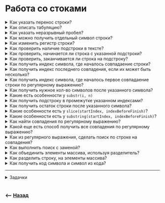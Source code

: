 # Работа со стоками

<details>
<summary> Как указать перенос строки?</summary>

![illustration](https://raw.githubusercontent.com/webster6667/documentation/master/documentation-data/illustrations/dd-up.svg)

`\r\n`  
👆 Можно запомнить как`row new`

![illustration](https://raw.githubusercontent.com/webster6667/documentation/master/documentation-data/illustrations/dd-down.svg)

</details>

<details>
<summary> Как описать табуляцию?</summary>

![illustration](https://raw.githubusercontent.com/webster6667/documentation/master/documentation-data/illustrations/dd-up.svg)

`\t`  
👆 tab  
  


![illustration](https://raw.githubusercontent.com/webster6667/documentation/master/documentation-data/illustrations/dd-down.svg)

</details>

<details>
<summary> Как указать неразрывный пробел?</summary>

![illustration](https://raw.githubusercontent.com/webster6667/documentation/master/documentation-data/illustrations/dd-up.svg)

`&nbsp;`  
👆 no break space

![illustration](https://raw.githubusercontent.com/webster6667/documentation/master/documentation-data/illustrations/dd-down.svg)

</details>

<details>
<summary> Как можно получить отдельный символ строки?</summary>

![illustration](https://raw.githubusercontent.com/webster6667/documentation/master/documentation-data/illustrations/dd-up.svg)

🎯 Каждый символ в строке, включая пробелы, можно получить по индексу, как элемент массива      

```javascript
'abcd'[1] // 👉🏼 b  
```
  
----
  
🎯 Через метод `chartAt(index)`  

```javascript
'abcd'.charAt(1) // 👉🏼 b 
```


![illustration](https://raw.githubusercontent.com/webster6667/documentation/master/documentation-data/illustrations/dd-down.svg)

</details>

<details>
<summary> Как изменить регистр строки?</summary>

![illustration](https://raw.githubusercontent.com/webster6667/documentation/master/documentation-data/illustrations/dd-up.svg)

```javascript
'abc'.toUpperCase()  // 👉🏼 'ABC'
'ABC'.toLowerCase()  // 👉🏼 'abc'
```

![illustration](https://raw.githubusercontent.com/webster6667/documentation/master/documentation-data/illustrations/dd-down.svg)

</details>

<details>
<summary> Как проверить наличие подстроки в тексте?</summary>

![illustration](https://raw.githubusercontent.com/webster6667/documentation/master/documentation-data/illustrations/dd-up.svg)

```javascript
'test function includes'.includes('function') // 👉🏼 true
```

<details>
<summary> <sup>⭐</sup>❓ Как начать поиск с определенной позиции?</summary>

---

Указать вторым параметром индекс символа с которого начнется поиск наличия подстроки   

```javascript
'test function includes'.includes('function', 12) // 👉🏼 false
```

---

</details>

<details>
<summary> <sup>⭐</sup>❓ Как проверить наличие подстроки, по регулярному выражению?</summary>

---


```javascript
const str = 'test includes method'
const regForCheckIcludes = /method/

regForCheckIcludes.test(str) // 👉🏼 true
```

---

</details>

<details>
<summary> <sup>⭐</sup>❓ Как посчитать кол-во искомых подстрок в тексте?</summary>

---

Если в регулярном выражении указать флаг `g`, то метод `test` запоминает индекс найденного совпадения в свойство `lastIndex`, и начнет поиск с него, при повторном вызове `test`, на этом же выражении   
👆 Таким образом флаг `g` позволяет нам пройтись циклом по строке в поисках совпадений, итерируя кол-во совпадений пока `test` возвращает `true`    

```javascript
const countIncludes = (wordForCount, str) => {
    const reg = new RegExp(wordForCount, 'g');
    let count = 0;

    while (reg.test(str)) {a
        count++
    }    
    
    return count
}

const str = 'test includes method, and test count of includes';
const wordForCount = 'test';

const includesQuantity = countIncludes(wordForCount, str)

console.log(includesQuantity)
```

---

</details>

<details>
<summary> <sup>⭐</sup>❓ Как начать поиск по регулярному выражению с определенной позиции ?</summary>

---

🎯 Добавить регулярному выражению `g` флаг      
🎯 Указать в свойстве регулярного выражения `lastIndex` индекс стартовой позиции поиска      

```javascript
const str = 'test includes method, and test count of includes';
const regForSearch = /test/g
regForSearch.lastIndex = 10

regForSearch.test(str)
```

---

</details>


<details>
<summary> <sup>⭐</sup>❓ Как можно реализовать проверку совпадений, без методов <code>js</code>?</summary>

---

🎯 Пройтись циклом по искомой строке     
🎯 Начинаем сравнивать с первой буквы  
🎯 Переходим дальше       
    
```javascript
const str = 'test includes method, and test count of includes';
const searchWord = 'method'
let searchedWordWasFind = false

for(let i = 0; i < str.length; i++) {
    let isStrOnRageEqual = true
    
    for(let y = 0; y < searchWord.length; y++) {
        const strLetter = str[i + y]
        const wordLetter = searchWord[y]
        
        if (strLetter !== wordLetter) {
            isStrOnRageEqual = false
            break;
        }
        
    }
    
    if (isStrOnRageEqual) {
        searchedWordWasFind = true
        break;
    }
    
}

console.log(searchedWordWasFind);
```

---

</details>

<details>
<summary> <sup>⭐</sup>❓ Как оптимизировать данное решение, избегая лишних передвижений по массиву?</summary>

---

Применить алгоритм двух указателей:   
🎯 Начать поиск с двух сторон  
🎯 Сравнивать буквы с двух сторон    
🎯 При поялвении ошибки, перешагивать на кол-во шагов уже пройденных с стартового индекса  
  


```javascript

const str = 'test includes method, and test count of includes';
const searchWord = 'method'
let searchedWordWasFind = false

// 'test includes method, and test count of includes'
//  ^    ^

// 'method'
//  ^    ^
```

---

</details>

![illustration](https://raw.githubusercontent.com/webster6667/documentation/master/documentation-data/illustrations/dd-down.svg)


</details>

<details>
<summary> Как проверить, начинается ли строка с указанной подстроки?</summary>

![illustration](https://raw.githubusercontent.com/webster6667/documentation/master/documentation-data/illustrations/dd-up.svg)

Применить метод `'str'.startsWith()`  

```javascript
const str = 'test includes method, and test count of includes';
const searchingStartSubstring = 'test'

console.log(str.startsWith(searchingStartSubstring)) // 👉🏼 true      
```

<details>
<summary> <sup>⭐</sup>❓ Как проверить что строка начинается с фразы <code>Привет Дима|Саша|Сережа</code>, используя методы <code>startWidth</code>, при этом не дублирувать проверку фразы <code>Привет</code></summary>

---

🎯 Используем карирование для фиксации конфигов   
🎯 Используем `startsWith` с вторым параметром `startPosition`        
&emsp;&emsp; 👆 Указывает на индекс символа, с которого начнется поиск совпадения  

🎯 Можно так же ускорить обход массива, алгоритмом двух указателей  


```javascript
const str = 'Привет Дима';
const repeatWord = 'Привет ';
const userList = ['Саша', 'Дима', 'Сережа']
let hasStrOneOfStartSubstr = false
 
    
const carryCheckWordFn = (repeatWord) => {
    const isStartsWithRepeatWord = str.startsWith(repeatWord);
    const repeatWordLength = repeatWord.length;
    
    return (word) => {
        return isStartsWithRepeatWord && str.startsWith(word, repeatWordLength)
    }
}

const isNameAfterHellow = carryCheckWordFn(repeatWord) 

for(let i = 0; i < userList.length; i++) {
    const name = userList[i];
    
    if (isNameAfterHellow(name)) {
        hasStrOneOfStartSubstr = true;
        break;
    }
    
}

console.log(hasStrOneOfStartSubstr); 
```

---

</details>

![illustration](https://raw.githubusercontent.com/webster6667/documentation/master/documentation-data/illustrations/dd-down.svg)

</details>

<details>
<summary> Как проверить, заканчивается ли строка на подстроку?</summary>

![illustration](https://raw.githubusercontent.com/webster6667/documentation/master/documentation-data/illustrations/dd-up.svg)

Использовать метод `endsWith()`

```javascript
const str = 'best test';
const substr = 'test'

console.log(stt.endsWith(substr)) // 👉🏼 true
```

<details>
<summary> <sup>⭐</sup>❓ Как проверить заканчивается ли строка на подстроку, в ситуации когда в конце строки всегда есть три лишних цифры, которые нужно исключить с конца при проверке, но при этом оставить их в самой строке?</summary>

---

```javascript
const strList = [
    'working with string 324',
    'test string methods 743',
    'title for article 743'
]
```

<details>
<summary> ✅ Ответ</summary>

---

```javascript
const strList = [
    'working with string324',
    'test string methods743',
    'title for article562'
]
const searchFinishSubstrin = 'methods'

const isStrFinishOnSubstringExeptNSymbol = (exeptSymbolCount) => {
    return (str, endSubstring) => {
        const positionOfStrFinish = str.length - exeptSymbolCount
        return str.endsWith(endSubstring, positionOfStrFinish)
    }
}

const isStrFinishOnSubstringExept3Symbol = isStrFinishOnSubstringExeptNSymbol(3);

for (let str of strList) {
    console.log(str, isStrFinishOnSubstringExept3Symbol(str, searchFinishSubstrin))
}
```

---

</details>

---

</details>

![illustration](https://raw.githubusercontent.com/webster6667/documentation/master/documentation-data/illustrations/dd-down.svg)

</details>

<details>
<summary> Как получить индекс символа, где началось совпадаение строки?</summary>

![illustration](https://raw.githubusercontent.com/webster6667/documentation/master/documentation-data/illustrations/dd-up.svg)

```javascript
'my String'.indexOf('Str') // 3
```

<details>
<summary> <sup>⭐</sup>❓ Какая ошибка в данном коде?</summary>

---

```javascript
const str = 'my string'

if (str.indexOf('s')) {
    // action after find  
}
```

<details>
<summary> ✅ Ответ</summary>

---

🎯 Если буква `s` будет первая в строке, `indexOf` вернет `0`    
🎯 `if` не отработает, хотя символ был в строке   
🎯 Работу с `indexOf` нужно проверять следующим способом      

```javascript
if ('string'.indexOf('s') !== -1) {
    // action after find  
}
```

---

</details>

---

</details>

<details>
<summary> <sup>⭐</sup>❓ Как получить индексы начала всех совпадений, пользуясь только <code>indexOf</code> методом и циклами?</summary>

---

```javascript
const getAllMatchesIndex = (str, searchString) => {
    const allMatchesIndex = [];
    
    if (str, searchString) {
        let pointerPosition = 0;

        while (pointerPosition !== -1) {
            const searchIterationIndex = str.indexOf(searchString, pointerPosition);
            pointerPosition = searchIterationIndex;

            if (searchIterationIndex !== -1) {
                const searchStringLength = searchString.length;
                allMatchesIndex.push(searchIterationIndex);
                const nextIterationPointerPosiotion = searchIterationIndex + searchStringLength
                pointerPosition = nextIterationPointerPosiotion
            } 

        }
    }
    
    return allMatchesIndex;
}

const allMatchesIndex = getAllMatchesIndex('has letter "s" on short string', 's');
console.log(allMatchesIndex);
```

---

</details>

![illustration](https://raw.githubusercontent.com/webster6667/documentation/master/documentation-data/illustrations/dd-down.svg)

</details>

<details>
<summary> Как получить индекс последнего совпадения, если их может быть несколько?</summary>

![illustration](https://raw.githubusercontent.com/webster6667/documentation/master/documentation-data/illustrations/dd-up.svg)

Для этого есть метод `lastIndexOf`  

<details>
<summary> <sup>⭐</sup>❓ Этот метод требует полифил, напиши его</summary>

---

```javascript
const customLastIndexOf = (str, searchSubstr) => {
    const searchSubstrlength = searchSubstr.length;
    const searchStrlength = str.length;
    let foundIndex = -1;
    
    if (searchStrlength >= searchSubstrlength) {
        
        for (let i = searchStrlength - 1; i >= 0; i--) {
            const searchSubstrinStartIndex = i - (searchSubstrlength - 1);
            
            if (searchSubstrinStartIndex < 0) {
                break;
            } else {
                const searchSubStrIteration = str.slice(searchSubstrinStartIndex, i + 1);    
                
                if (searchSubStrIteration === searchSubstr) {
                    foundIndex = searchSubstrinStartIndex;
                    break;
                } 
                
            }
            
        }    
        
    }
    
    return foundIndex;
}

console.log(customLastIndexOf('test', 'st'));
```

---

</details>

![illustration](https://raw.githubusercontent.com/webster6667/documentation/master/documentation-data/illustrations/dd-down.svg)

</details>

<details>
<summary> Как получить индекс символа, где началось первое совпадаение строки по регулярному выражению?</summary>

![illustration](https://raw.githubusercontent.com/webster6667/documentation/master/documentation-data/illustrations/dd-up.svg)

Берем метод `search`  
🎯 У него такая же логика, только по мимо искомой строки можно забрасывать регулярное выражение    
🎯 Нет второго параметра `startIndex`       


<details>
<summary> <sup>⭐</sup>❓ Как найти все совпадения, имея на вооружении только метод <code>search</code> и циклы?</summary>

---

```javascript
const getAllMatchesIndex = (str, searchReg) => {
    const allMatchesIndex = [];
    let pointerPosition = 0;
    let sliceSymbolCount = 0;
    let slicingString = str;
    
    while (pointerPosition != -1) {
        const searhingStrIndex = slicingString.search(searchReg);
        pointerPosition = searhingStrIndex;
        
        if (searhingStrIndex != -1) {
            const foundStrIndexFromGlobalString = searhingStrIndex + sliceSymbolCount
            slicingString = slicingString.slice(searhingStrIndex + 1);
            sliceSymbolCount += searhingStrIndex+1;
            allMatchesIndex.push(foundStrIndexFromGlobalString);
        }
        
    }
    
    return allMatchesIndex;
}

const allMatchesIndex = getAllMatchesIndex('has letter "s" on short string', new RegExp(/[s]/g));
console.log(allMatchesIndex);
```

---

</details>

![illustration](https://raw.githubusercontent.com/webster6667/documentation/master/documentation-data/illustrations/dd-down.svg)

</details>

<details>
<summary> Как получить нужное кол-во символов после указанного символа?</summary>

![illustration](https://raw.githubusercontent.com/webster6667/documentation/master/documentation-data/illustrations/dd-up.svg)

Для этого есть метод `substr(i, n)`, он берен `n` сиволов, начав с `i` символа  

<details>
<summary> <sup>⭐</sup>❓ Как получить все совпадения, при помощи методов <code>indexOf</code> и <code>substr</code> </summary>

---

```javascript
const getAllMatches = (str, searchString) => {
    const allMatches = [];
    
    if (str, searchString) {
        let pointerPosition = 0;

        while (pointerPosition !== -1) {
            const searchIterationIndex = str.indexOf(searchString, pointerPosition);
            pointerPosition = searchIterationIndex;

            if (searchIterationIndex !== -1) {
                const searchStringLength = searchString.length;
                allMatches.push(str.substr(searchIterationIndex, searchStringLength));
                const nextIterationPointerPosiotion = searchIterationIndex + searchStringLength
                pointerPosition = nextIterationPointerPosiotion
            } 

        }
    }
    
    return allMatches;
}

const allMatches = getAllMatches('has letter "s" on short string', 's');
console.log(allMatches);
```

---

</details>

![illustration](https://raw.githubusercontent.com/webster6667/documentation/master/documentation-data/illustrations/dd-down.svg)

</details>

<details>
<summary> Какие есть особенности у <code>substr(i, n)</code></summary>

![illustration](https://raw.githubusercontent.com/webster6667/documentation/master/documentation-data/illustrations/dd-up.svg)

🎯 Принимает отрицательный `i`   

<details>
<summary> <sup>⭐</sup>❓ Что вернет <code>'test'.substr(1, -1)</code></summary>

---

Пустую строку, так как `substr` не принимает отрицательный `n`   

---

</details>

<details>
<summary> <sup>⭐</sup>❓ Что вернет <code>'test'.substr(-2, 1)</code></summary>

---

`s`    
👆 Указывает что старт начнеться с второго символа с конца, и будет взять один символ  

---

</details>

<details>
<summary> <sup>⭐</sup>❓ Что вернет <code>'test'.substr(1, 0)</code></summary>

---

Пустую строку, так как указали что берем `0` символов  

---

</details>

<details>
<summary> <sup>⭐</sup>❓ Что вернет <code>'test'.substr(1)</code></summary>

---

`est`, без `n` берет весь остаток, начиная с символа под индексом 1  

---

</details>

![illustration](https://raw.githubusercontent.com/webster6667/documentation/master/documentation-data/illustrations/dd-down.svg)

</details>

<details>
<summary> Как получить подстроку в промежутке указанном индексами?</summary>

![illustration](https://raw.githubusercontent.com/webster6667/documentation/master/documentation-data/illustrations/dd-up.svg)

🎯 `slice(startIndex, indexBeforeFinish)`        
&emsp;&emsp; 👆 Вырезает любые слайсы из строки, даже с переди назад       

🎯 `substring(startIndex, indexBeforeFinish)`  
&emsp;&emsp; 👆 Просто вынимает подстроку по указанным индексам, без лишней гибкости        

![illustration](https://raw.githubusercontent.com/webster6667/documentation/master/documentation-data/illustrations/dd-down.svg)

</details>

<details>
<summary> Как получить остаток строки после указанного символа?</summary>

![illustration](https://raw.githubusercontent.com/webster6667/documentation/master/documentation-data/illustrations/dd-up.svg)

🎯 `'test'.slice(1)` 👉🏼 `'est'`

🎯 `'test'.substring(1)` 👉🏼 `'est'`  

🎯 `'test'.substr(1)` 👉🏼 `'est'`        
    


![illustration](https://raw.githubusercontent.com/webster6667/documentation/master/documentation-data/illustrations/dd-down.svg)

</details>

<details>
<summary> Какие особенности есть у <code>slice(startIndex, indexBeforeFinish)</code>?</summary>

![illustration](https://raw.githubusercontent.com/webster6667/documentation/master/documentation-data/illustrations/dd-up.svg)  

🎯 Принимает отрицательное число `indexBeforeFinish`      

🎯 Если `startIndex` больше `indexBeforeFinish`, вернется пустая строка            
&emsp;&emsp; 👆 Обязывает самостоятельно проверять правильность порядка `startIndex` и `indexBeforeFinish`      
  
<details>
<summary> <sup>⭐</sup>❓ Что вернет <code>'test'.slice(1, 1)</code></summary>

---

Вернется пустая строка   

---

</details>

<details>
<summary> <sup>⭐</sup>❓ Что вернет <code>'test'.slice(2, 1)</code></summary>

---

Вернет пустую строку  

---

</details>

<details>
<summary> <sup>⭐</sup>❓ Что вернет <code>'test'.slice(1, 0)</code></summary>

---

Вернет пустую строку   
👆 Так как если `indexBeforeFinish` не отрицателен и меньше чем `startIndex`, метод вернет пустую строку   

---

</details>

<details>
<summary> <sup>⭐</sup>❓ Что вернет <code>'test'.slice(1)</code></summary>

---

`est`, по умолчанию режет от указанного символа до конца    

---

</details>


<details>
<summary> <sup>⭐</sup>❓ Что вернет <code>'test'.slice(0)</code></summary>

---

Вернет всю строку, от нулевого символа, до последнего   

---

</details>

<details>
<summary> <sup>⭐</sup>❓ Что вернет <code>'test'.slice(1, 50)</code></summary>

---

`est`, если `indexBeforeFinish` больше чем остаток, метод вернет все доступные символы   

---

</details>

<details>
<summary> <sup>⭐</sup>❓ Что вернет <code>'test'.slice(1, 'test'.length)</code></summary>

---

`est`

---

</details>

<details>
<summary> <sup>⭐</sup>❓ Что вернет <code>'test'.slice(1, 'test'.length - 1)</code></summary>

---

`es`

---

</details>

<details>
<summary> <sup>⭐</sup>❓ Как откинуть один символ с конца</summary>

---

```javascript
'string&'.slice(0, -1)
```

---

</details>

<details>
<summary> <sup>⭐</sup>❓ Что вернет <code>'test'.slice(1, -1)</code></summary>

---

`es`  

🎯 Начинает брать с 1 символа с начала, и откинет один символ с конца

---

</details>

<details>
<summary> <sup>⭐</sup>❓ Что вернет <code>'test'.slice(1, -4)</code></summary>

---

Вернеться пустая строка.   
👆 Если второй указатель указывает за первый, вернется пустая строка

---

</details>



![illustration](https://raw.githubusercontent.com/webster6667/documentation/master/documentation-data/illustrations/dd-down.svg)


</details>

<details>
<summary> Какие особенности есть у <code>substring(startIndex, indexBeforeFinish)</code>?</summary>

![illustration](https://raw.githubusercontent.com/webster6667/documentation/master/documentation-data/illustrations/dd-up.svg)

🎯 Преобразует отрицательные индексы в `0`          
🎯 Успешно отработает если `startIndex` больше чем `indexBeforeFinish`, поменяв их местами      

<details>
<summary> <sup>⭐</sup>❓ Что вернет <code>'test'.substring(0, 0)</code></summary>

---

Вернет пустую строку  

---

</details>

<details>
<summary> <sup>⭐</sup>❓ Что вернет <code>'test'.substring(0, 1)</code></summary>

---

`t`   

---

</details>

<details>
<summary> <sup>⭐</sup>❓ Что вернет <code>'test'.substring(3, 2)</code></summary>

---

`s`

---

</details>

<details>
<summary> <sup>⭐</sup>❓ Что вернет <code>'test'.substring(1)</code></summary>

---

`est`

---

</details>

<details>
<summary> <sup>⭐</sup>❓ Что вернет <code>'test'.substring(1, 1000)</code></summary>

---

`est`  
👆 Если `indexBeforeFinish`, больше остатка, метод вернет все доступные символы    

---

</details>

<details>
<summary> <sup>⭐</sup>❓ Что вернет <code>'test'.substring(1, -2)</code></summary>

---

`t`

🎯 `-2` преобразуется `0`      
🎯 `indexBeforeFinish: 0` меньше чем `startIndex: 1`      
🎯 Меняются местами      
🎯 `'test'.substring(0, 1)`      
🎯 Возращает первый символ `t`      


---

</details>

<details>
<summary> <sup>⭐</sup>❓ Как отрезать один символ с конца, используя <code>substring()</code></summary>

---

```javascript
const str = 'test' 
str.substring(0, str.length - 1)
```

---

</details>

![illustration](https://raw.githubusercontent.com/webster6667/documentation/master/documentation-data/illustrations/dd-down.svg)

</details>

<details>
<summary> Как найти совпадения по регулярному выражению?</summary>

![illustration](https://raw.githubusercontent.com/webster6667/documentation/master/documentation-data/illustrations/dd-up.svg)

Используя метод `'str'.match(regExp)`  

<details>
<summary> <sup>⭐</sup>❓ Что вернет данный код <code>"best of the best".match(/best/)</code>?</summary>

---

`{0: 'best', index: 0}`

---

</details>

<details>
<summary> <sup>⭐</sup>❓ Как получить индекс начала совпадений?</summary>

---

Прилетает в поле `index`   

---

</details>

<details>
<summary> <sup>⭐</sup>❓ Как получить результат поиска из скобочных групп?</summary>

---

Все что идет после нулевого элемента массива это данные из скобочных групп в порядке очереди   

```javascript
let myString = "I love JavaScript";

let result = myString.match(/(Java|Gaba)(Script|Scripca)/);

console.log(result.slice(1)) // ['Java', 'Script']  
```

---

</details>

<details>
<summary> <sup>⭐</sup>❓ Как дать метку конкретной скобочной группе, и получить результат поиска метки?</summary>

---

Используем конструкцию `?<name>`

```javascript
let dateRegexp = /(?<year>[0-9]{4})-(?<month>[0-9]{2})-(?<day>[0-9]{2})/;
let str = "2019-04-30";

let groups = str.match(dateRegexp).groups;

console.log(groups.year); // 2019
console.log(groups.month); // 04
console.log(groups.day); // 30
```

---

</details>

<details>
<summary> <sup>⭐</sup>❓ Как получить строку в которой велся поиск, из переменной результата поиска?</summary>

---

Строка в которой поиск в случаи успешного нахождения попадает в свойство `input`

```javascript
let myString = "I love JavaScript";

let result = myString.match(/JavaScript/);

console.log(result.input) // "I love JavaScript"  
```

👆 Это может быть полезно, когда результат поиска уже улетел куда-то в другие функции, далеко от строки поиска, которая где-то нужна    

---

</details>

<details>
<summary> <sup>⭐</sup>❓ Как получить все совпадения из строки?</summary>

---

Нужно указать флаг `g` в регулярном выражении      
👆 В таком случаи теряются дополнительные данные о скобочных группах, индексе совпадения и строке поиска, просто возвращается массив совпадений        
  
```javascript
"best of the best".match(/best/g) // ['best', 'best'] 
```

---

</details>

<details>
<summary> <sup>⭐</sup>❓ Какая ошибка тут допущена?</summary>

---

```javascript
let myString = "best of the best"

let result = myString.match(/rest/);

if (result.length > 0) {
    console.log(result[0])    
}
```

<details>
<summary> ✅ Ответ</summary>

---

🎯 Если подстрока не найденна, вне зависимости от флага, метод вернет `null`     
🎯 В таком случаи проверка на `length` у `null` вбыросит ошибку   

---

</details>

---


</details>

![illustration](https://raw.githubusercontent.com/webster6667/documentation/master/documentation-data/illustrations/dd-down.svg)

</details>

<details>
<summary> Какой еще есть способ получить все совпадения по регулярному выражению?</summary>

![illustration](https://raw.githubusercontent.com/webster6667/documentation/master/documentation-data/illustrations/dd-up.svg)

`string.matchAll(regExp)`

<details>
<summary> <sup>⭐</sup>❓ В чем его недостаток?</summary>

---

🎯 Требует полифил, не везде поддерживается  
🎯 Возвращает не массив, а псевдомассив(итерируемый объект)          
&emsp;&emsp; 👆 Может в тихую вылезти боком, и требовать лишних преобразований в массив  

🎯 В случаи отсутсвия совпадений возвращает не `null`, а пустой итерируемый объект   
&emsp;&emsp; 👆 Требует больше манипуляций для проверки на пустоту    

---

</details>

<details>
<summary> <sup>⭐</sup>❓ В чем его преимущества над обычным <code>match</code>?</summary>

---

🎯 При поиске группы совпадений, возвращает массив с совпадаениями и доп данными к каждому совпадению   

```javascript
let myString = "best of the best";

const result = Array.from(myString.matchAll(/(best)/g));

if (result.length) {
    
    // Первое совпадение  
    const firstMatch = result[0]
    
    console.log(firstMatch[0])        // 🎯 Все совпадение
    console.log(firstMatch[1])        // 🎯 Первые скобки
    console.log(firstMatch.length)    // 🎯 Длинна масива (совпадние + скобочные группы)

    // Дополнительная информация:  
    console.log( firstMatch.index );  // 🎯 Индекс начала совпадения: 7
    console.log( firstMatch.input );  // 🎯 Строку в которой велся поиск
}
```


---

</details>

![illustration](https://raw.githubusercontent.com/webster6667/documentation/master/documentation-data/illustrations/dd-down.svg)

</details>

<details>
<summary> Как из регулярного выражения, сделать поиск по строке на совпадения?</summary>

![illustration](https://raw.githubusercontent.com/webster6667/documentation/master/documentation-data/illustrations/dd-up.svg)

У регулярок есть метод `regExp.exec(str)`   

<details>
<summary> <sup>⭐</sup>❓ Что возвращает пустой поиск от<code>exec</code></summary>

---

`null`

---

</details>

<details>
<summary> <sup>⭐</sup>❓ Как работает с флагом <code>g</code> и без него</summary>   

---

🎯 С флагом `g` работает идентично `test` - возвращает результат, меняет `lastIndex` и при след вызове начнет поиск с него    

🎯 Без флага `g` работает идентично `match` - `res[0]` совпадение, остальные элементы массива это скобочные группы, + свойства `input`, `length`, `group`    

---

</details>

<details>
<summary> <sup>⭐</sup>❓ Найди первое совпадение при помощи <code>exec</code></summary>

---

```javascript
const reg = /test/    
const str = 'best test'    

const res = reg.exec(str);    

console.log(res[0]);    
```

---

</details>

<details>
<summary> <sup>⭐</sup>❓ Как найти все совпадения</summary>

---

```javascript
const getAllMatch = (inputReg, str) => {
    let isWhile = true;
    const searchReg = RegExp(inputReg, 'g');
    const allMatches = [];

    while (isWhile) {
        const res = searchReg.exec(str);
        isWhile = Boolean(res);
        
        if (res) {
            allMatches.push({value: res, index: searchReg.lastIndex});
        }
        
    }
        
    return allMatches
}

const reg = /best/g
const str = "best of the best";

const allMatch = getAllMatch(reg, str);
console.log(allMatch);
```

---

</details>

<details>
<summary> <sup>⭐</sup>❓ Какая ошибка тут допущена?</summary>

---

```javascript

const reg = /best/g
const str1 = "best of the best";
const str2 = "best of the rest";

const res1 = reg.exec(str1);
const res2 = reg.exec(str2);

console.log(res1);
console.log(res2);
```

<details>
<summary> ✅ Ответ</summary>

---

Используеться одно и то же регулярное выражение для поиска в разных строках  

🎯 Первый поиск отрабатывает успешно, и меняет следующий индекс поиска        
🎯 Второй поиск не находит слово на старте, так как юзает то же регулярное выражение, где поиск идет не с начала   

---

</details>

---

</details>

![illustration](https://raw.githubusercontent.com/webster6667/documentation/master/documentation-data/illustrations/dd-down.svg)


</details>

<details>
<summary> Как выполнить поиск с заменой?</summary>

![illustration](https://raw.githubusercontent.com/webster6667/documentation/master/documentation-data/illustrations/dd-up.svg)

При помощи метода `str.replce(search, replaceData)`

<details>
<summary> <sup>⭐</sup>❓ Как удалить все запятые из строки?</summary>

---

```javascript
const clearAllComa = (str = '') => {
    
    return str.replace(',', '')
}

const res = clearAllComa('I love JavaScript, but i dont like alghoritms');  
console.log(res);
```

---

</details>

<details>
<summary> <sup>⭐</sup>❓ Как обернуть все найденные цифры в круглые скобки?</summary>

---

```javascript
const str = '12 test 153 replace 6 method';

const res = str.replace(/[1-9]+/g, `($&)`);
console.log(res);
```

---

</details>

<details>
<summary> <sup>⭐</sup>❓ Как вставить символ <code>$</code>, в заменяемо значение?</summary>

---

Используем конструкцию `$$` 

```javascript
const str = '12 test 153 replace 6 method';

const res = str.replace(/[1-9]+/g, `$$`);
console.log(res);
```

---

</details>

<details>
<summary> <sup>⭐</sup>❓ Как получит более мощный контроль над заменяемым значением?</summary>

---

Передать функцию в заменяемое значение.      
В функции можно получить доступ к:    
🎯 Найденному значению   
🎯 К индексу  
🎯 К скобочныи и именнованным группам      

👆 Таким образом можно написать какие слова как заменять, оборачивать, извлекать и тд

```javascript
const myString = "user: John Smith"
myString.replace(/(\w+) (?<surname>\w+)/i, (match, name, surname, offset, input, groups) => {
  
  console.log('mathch',match)                 // 👉🏼 'John Smith'
  
  console.log('group first',name)             // 👉🏼 'John'

  console.log('group second(named)', surname) // 👉🏼 'Smith'

  console.log('ofset', offset)                // 👉🏼 6 

  console.log('search string: ', input)       // 👉🏼 'user: John Smith'

  console.log('only named group: ', groups)   // 👉🏼 {surname: "Smith"}

  return `${name}`
}) // 👉🏼 user: John 
```

---

</details>

![illustration](https://raw.githubusercontent.com/webster6667/documentation/master/documentation-data/illustrations/dd-down.svg)

</details>

<details>
<summary> Как объединить элементы массива, используя разделитель?</summary>

![illustration](https://raw.githubusercontent.com/webster6667/documentation/master/documentation-data/illustrations/dd-up.svg)

```javascript
const data = ['my', 'test', 'string'];

const newString = data.join(', ') // 👉🏼 'my, test, string'
console.log(newString);
```

<details>
<summary> <sup>⭐</sup>❓ Что будет если ничего не прокидывать в <code>join()</code>?</summary>

---

Все склеится через запятую, без пробелов `'my,test,string'`

---

</details>

<details>
<summary> <sup>⭐</sup>❓ Что будет если указать пустую строку в параметрах <code>join('')</code>?</summary>

---

Склеит все без пробелов `'myteststring'`  

---

</details>

<details>
<summary> <sup>⭐</sup>❓ Что будет если указать пробел в параметрах <code>join(' ')</code>?</summary>

---

Склеит все через пробел `'my test string'`, не оставляя пробела в конце   

---

</details>

<details>
<summary> <sup>⭐</sup>❓ Напиши метод <code>join</code>, своими руками</summary>

---

```javascript
const join = (arr, joinSymbol) => {
    let res = arr[0]
    const arrLength = arr.length 
    
    if (arrLength > 1) {
        
        for(let i = 1; i < arrLength; i++) {
            
            res += joinSymbol+arr[i]
            
        }
        
    }
    
    return res;
}
const data = ['my', 'test', 'string'];
const res = join(data, ', ');
console.log(res);
```

---

</details>

![illustration](https://raw.githubusercontent.com/webster6667/documentation/master/documentation-data/illustrations/dd-down.svg)

</details>

<details>
<summary> Как разделить строку, на элементы массива?</summary>

![illustration](https://raw.githubusercontent.com/webster6667/documentation/master/documentation-data/illustrations/dd-up.svg)

Используем `split(splitter)`   

```javascript
const str = 'my, test, string';
console.log(str.split(', '));
```

<details>
<summary> <sup>⭐</sup>❓ Как отработает <code>split</code>, если <code>splitter</code>, будут находится в начале строки?</summary>

---

Положит в первый элемент массива, то что было до сплитера - `пустую строчку`

```javascript
const str = ', my, test, string';
console.log(str.split(', ')); // ['', 'my', 'test', 'string']
```

---

</details>


<details>
<summary> <sup>⭐</sup>❓ Как при помощи метода <code>split</code>, можно собрать все слова в массив, избавившись от html тегов?</summary>

---

🎯 `split` Так же принимает регулярные выражения   
🎯 Можно взять `html`, теги как разделители, которые нужно отключить       
🎯 А все остальное забросить в массив      


```javascript
const htmlString = 'Yes <h1>my title</h1>, is <b>bold</b>, but <i>italik</i> it is cool'

const clearArray = htmlString.split(/ ?<.+?>,? ?| /);
console.log(clearArray);
```

---

</details>

<details>
<summary> <sup>⭐</sup>❓ Реализуй свой метод <code>split</code></summary>

---

```javascript
const split = (str, splitter) => {
    const regExp = RegExp(splitter, 'g')
    const splitedRes = []
    let hasDataForSearch = true
    let prevIterationIndex = 0;
    let prevIterationMatchLength = 0;
    
    while (hasDataForSearch) {
        const res = regExp.exec(str);
        hasDataForSearch = Boolean(res);
        
        if (hasDataForSearch) {
            const sliceStartIndex = prevIterationIndex + prevIterationMatchLength
            const sliceOfSplit = str.slice(sliceStartIndex, res.index);

            splitedRes.push(sliceOfSplit);
            
            prevIterationIndex = res.index
            prevIterationMatchLength = res[0].length
        }
        
    }
    
    const indexOfSymbolAfterLastMatch = prevIterationIndex + prevIterationMatchLength
    const hasSliceOnFinish = indexOfSymbolAfterLastMatch + 1 !== str.length
    
    if (hasSliceOnFinish) {
        const finishSlice = str.slice(indexOfSymbolAfterLastMatch);
        
        splitedRes.push(finishSlice)
    }
    
    return splitedRes;
    
}

const str1 = 'my, test, string';
const spliter1 = ', '

console.log(split(str1, spliter1));

const str2 = 'Yes <h1>my title</h1>, is <b>bold</b>, but <i>italik</i> it is cool';
const spliter2 = / ?<.+?>,? ?| /

console.log(split(str2, spliter2));
```

---

</details>

![illustration](https://raw.githubusercontent.com/webster6667/documentation/master/documentation-data/illustrations/dd-down.svg)

</details>

<details>
<summary> Как получить код символа и символ из кода?</summary>

![illustration](https://raw.githubusercontent.com/webster6667/documentation/master/documentation-data/illustrations/dd-up.svg)

```javascript
'a'.charCodeAt() // 97

String.fromCodePoint(97) // a
```

<details>
<summary> <sup>⭐</sup>❓ Где это может быть полезно?</summary>

---

🎯 Когда задача зависит от алфавитного порядка, например для реализации шифра цезаря      

---

</details>

![illustration](https://raw.githubusercontent.com/webster6667/documentation/master/documentation-data/illustrations/dd-down.svg)

</details>


---

<details>
<summary> Задачки</summary>

![illustration](https://raw.githubusercontent.com/webster6667/documentation/master/documentation-data/illustrations/dd-up.svg)

🎯 Получить расширение файла      
🎯 Посчитать слова      
🎯 Разобрать `url`      
🎯 Взять каждое слово, где есть совпадение       
🎯 Полиндром с пробелами и апер кейсом      

![illustration](https://raw.githubusercontent.com/webster6667/documentation/master/documentation-data/illustrations/dd-down.svg)

</details>

<br>

### ⟵ **<a href="../../readme.md">Назад</a>**